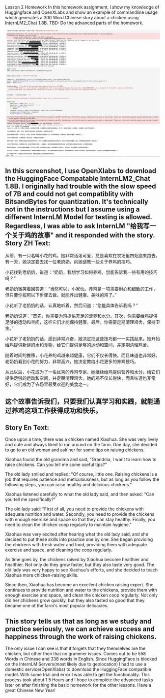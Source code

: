 Lesson 2 Homework
In this homework assignment, I show my knowledge of Huggingface and OpenXLabs and show an example of commandline usage which generates a 300 Word Chinese story about a chicken using InternLM2_Chat 1.8B.
TBD: Do the advanced parts of the homework.

![image](Assets/ScreenShot.png)

In this screenshot, I use OpenXlabs to download the HuggingFace Compatable InternLM2_Chat 1.8B. I originally had trouble with the slow speed of 7B and could not get compatiblity with BitsandBytes for quantization.
It's technically not in the instructions but I assume using a different InternLM Model for testing is allowed.
Regardless, I was able to ask InternLM "给我写一个关于鸡的故事" and it responded with the story.
Story ZH Text:
---
从前，有一只名叫小花的鸡，她非常活泼可爱，总是喜欢在农场里四处跑来跑去。有一天，她决定要去找一位老奶奶，向她请教一些关于养鸡的技巧。

小花找到老奶奶，说道：“奶奶，我想学习如何养鸡，您能告诉我一些有用的技巧吗？”

老奶奶微笑着回答道：“当然可以，小家伙。养鸡是一项需要耐心和细致的工作，但只要你按照以下步骤去做，就能养出健康、美味的鸡了。”

小花听了老奶奶的话，认真地听着，然后问道：“您能具体告诉我吗？”

老奶奶说道：“首先，你需要为鸡提供充足的营养和水分。其次，你需要给鸡提供足够的运动和空间，这样它们才能保持健康。最后，你需要定期清理鸡舍，保持卫生。”

小花听了老奶奶的话，感到非常兴奋，她决定把这些技巧都一一实践起来。她开始给鸡提供新鲜的水和食物，给它们提供足够的运动和空间，并定期清理鸡舍。

随着时间的推移，小花养的鸡越来越健康，它们不仅长得快，而且味道也非常好。老奶奶看到小花的努力，非常高兴，她决定教给小花更多的养鸡技巧。

从此以后，小花成为了一名优秀的养鸡专家，她继续给鸡提供营养和水分，给它们提供足够的运动和空间，并定期清理鸡舍。她的鸡不仅长得快，而且味道也非常好，它们成为了农场里最受欢迎的美食之一。

这个故事告诉我们，只要我们认真学习和实践，就能通过养鸡这项工作获得成功和快乐。
---
Story En Text:
---
Once upon a time, there was a chicken named Xiaohua. She was very lively and cute and always liked to run around on the farm. One day, she decided to go to an old woman and ask her for some tips on raising chickens.

Xiaohua found the old grandma and said, "Grandma, I want to learn how to raise chickens. Can you tell me some useful tips?"

The old lady smiled and replied: "Of course, little one. Raising chickens is a job that requires patience and meticulousness, but as long as you follow the following steps, you can raise healthy and delicious chickens."

Xiaohua listened carefully to what the old lady said, and then asked: "Can you tell me specifically?"

The old lady said: "First of all, you need to provide the chickens with adequate nutrition and water. Secondly, you need to provide the chickens with enough exercise and space so that they can stay healthy. Finally, you need to clean the chicken coop regularly to maintain hygiene."

Xiaohua was very excited after hearing what the old lady said, and she decided to put these skills into practice one by one. She began providing the chickens with fresh water and food, providing them with adequate exercise and space, and cleaning the coop regularly.

As time goes by, the chickens raised by Xiaohua become healthier and healthier. Not only do they grow faster, but they also taste very good. The old lady was very happy to see Xiaohua's efforts, and she decided to teach Xiaohua more chicken-raising skills.

Since then, Xiaohua has become an excellent chicken raising expert. She continues to provide nutrition and water to the chickens, provide them with enough exercise and space, and clean the chicken coop regularly. Not only did her chickens grow quickly, but they also tasted so good that they became one of the farm's most popular delicacies.

This story tells us that as long as we study and practice seriously, we can achieve success and happiness through the work of raising chickens.
---
The only issue I can see is that it forgets that they themselves are the chicken, but other then that no grammer issues. Comes out to be 558 Words in Chinese and 338 words in English.
Since HuggingFace is blocked on the InternLM Servers(most likely due to geolocation) I had to use a domestic service(OpenXlabs) to download the HuggingFace compatible model. With some trial and error I was able to get the functionality.
This process took about 1.5 Hours and I hope to complete the advanced tasks later on after finishing the basic homework for the other lessons.
Have a great Chinese New Year!

